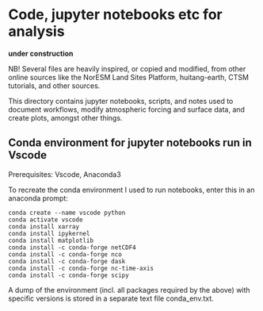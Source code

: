 # Code, jupyter notebooks etc for analysis

**under construction**

NB! Several files are heavily inspired, or copied and modified, from other online sources like the NorESM Land Sites Platform, huitang-earth, CTSM tutorials, and other sources. 

This directory contains jupyter notebooks, scripts, and notes used to document workflows, modify atmospheric forcing and surface data, and create plots, amongst other things. 

## Conda environment for jupyter notebooks run in Vscode

Prerequisites: Vscode, Anaconda3

To recreate the conda environment I used to run notebooks, enter this in an anaconda prompt:
```
conda create --name vscode python
conda activate vscode
conda install xarray
conda install ipykernel
conda install matplotlib
conda install -c conda-forge netCDF4
conda install -c conda-forge nco
conda install -c conda-forge dask
conda install -c conda-forge nc-time-axis
conda install -c conda-forge scipy
```

A dump of the environment (incl. all packages required by the above) with specific versions is stored in a separate text file conda_env.txt. 